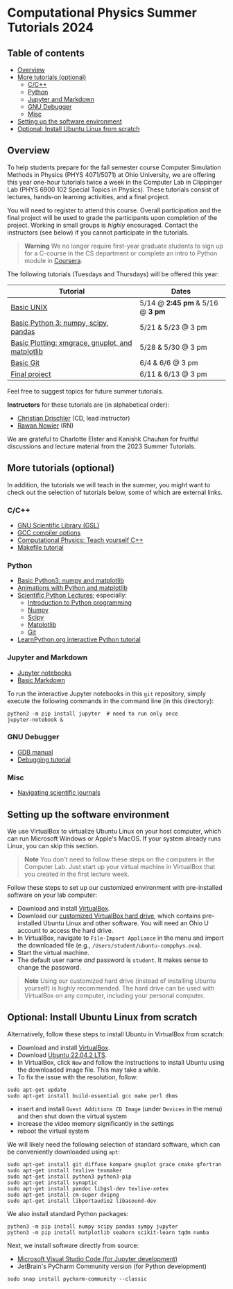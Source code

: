 # Computational Physics Summer Tutorials 2024 <!-- omit from toc -->

## Table of contents <!-- omit from toc -->

- [Overview](#overview)
- [More tutorials (optional)](#more-tutorials-optional)
  - [C/C++](#cc)
  - [Python](#python)
  - [Jupyter and Markdown](#jupyter-and-markdown)
  - [GNU Debugger](#gnu-debugger)
  - [Misc](#misc)
- [Setting up the software environment](#setting-up-the-software-environment)
- [Optional: Install Ubuntu Linux from scratch](#optional-install-ubuntu-linux-from-scratch)


## Overview

To help students prepare for the fall semester course Computer Simulation Methods in Physics (PHYS 4071/5071) at Ohio University, we are offering this year one-hour tutorials twice a week in the Computer Lab in Clippinger Lab (PHYS 6900 102 Special Topics in Physics). These tutorials consist of lectures, hands-on learning activities, and a final project.

You will need to register to attend this course. Overall participation and the final project will be used to grade the participants upon completion of the project. Working in small groups is _highly_ encouraged. Contact the instructors (see below) if you cannot participate in the tutorials. 

> **Warning**
> We no longer require first-year graduate students to sign up for a C-course in the CS department or complete an intro to Python module in [Coursera](https://www.coursera.org/).

The following tutorials (Tuesdays and Thursdays) will be offered this year:

| Tutorial       | Dates | 
| ----------- | ----------- |
| [Basic UNIX](unix_tutorial.ipynb)        | 5/14 @ **2:45 pm** & 5/16 @ **3 pm** | 
| [Basic Python 3: numpy, scipy, pandas](python_tutorial.ipynb)         | 5/21 & 5/23 @ 3 pm | 
| [Basic Plotting: xmgrace, gnuplot, and matplotlib](plotting_tutorial/plotting_tutorial.ipynb)        | 5/28 & 5/30 @ 3 pm | 
| [Basic Git](git-github/README.md)          | 6/4 & 6/6 @ 3 pm | 
| [Final project](final_project/final_project.ipynb)           | 6/11 & 6/13 @ 3 pm | 

Feel free to suggest topics for future summer tutorials.

**Instructors** for these tutorials are (in alphabetical order):
* [Christian Drischler](https://www.ohio.edu/cas/drischler) (CD, lead instructor)
* [Rawan Nowier](https://www.ohio.edu/cas/rn757120) (RN)

We are grateful to Charlotte Elster and Kanishk Chauhan for fruitful discussions and lecture material from the 2023 Summer Tutorials.


## More tutorials (optional)

In addition, the tutorials we will teach in the summer, you might want to check out the selection of tutorials below, some of which are external links.

### C/C++
* [GNU Scientific Library (GSL)](gsl.ipynb)
* [GCC compiler options](gcc_compiler_options.ipynb)
* [Computational Physics: Teach yourself C++](https://computationalscienceuio.github.io/RefreshProgrammingSkills/notebooks/Cpp/LectureNotes.html)
* [Makefile tutorial](https://makefiletutorial.com/#makefile-cookbook)

### Python
* [Basic Python3: numpy and matplotlib](Python3/tutorial.ipynb)
* [Animations with Python and matplotlib](Python3/tutorial_animations.ipynb)
* [Scientific Python Lectures](https://github.com/jrjohansson/scientific-python-lectures); especially:
  -  [Introduction to Python programming](https://github.com/jrjohansson/scientific-python-lectures/blob/master/Lecture-1-Introduction-to-Python-Programming.ipynb)
  -  [Numpy](https://github.com/jrjohansson/scientific-python-lectures/blob/master/Lecture-2-Numpy.ipynb)
  -  [Scipy](https://github.com/jrjohansson/scientific-python-lectures/blob/master/Lecture-3-Scipy.ipynb)
  -  [Matplotlib](https://github.com/jrjohansson/scientific-python-lectures/blob/master/Lecture-4-Matplotlib.ipynb)
  -  [Git](https://github.com/jrjohansson/scientific-python-lectures/blob/master/Lecture-7-Revision-Control-Software.ipynb)
* [LearnPython.org interactive Python tutorial](https://www.learnpython.org/)

### Jupyter and Markdown
* [Jupyter notebooks](https://www.dataquest.io/blog/jupyter-notebook-tutorial/)
* [Basic Markdown](https://github.com/jrjohansson/numerical-python-book-code/blob/master/ch01-Markdown.ipynb)

To run the interactive Jupyter notebooks in this `git` repository, simply execute the following commands in the command line (in this directory):

```shell
python3 -m pip install jupyter  # need to run only once
jupyter-notebook &
```

### GNU Debugger 
* [GDB manual](https://www.asc.ohio-state.edu/physics/ntg/6810/handouts/gdb_debugger.pdf)
* [Debugging tutorial](https://heather.cs.ucdavis.edu/~matloff/debug.html)


### Misc
* [Navigating scientific journals](journals.md)


## Setting up the software environment

We use VirtualBox to virtualize Ubuntu Linux on your host computer, which can run Microsoft Windows or Apple's MacOS. If your system already runs Linux, you can skip this section.

> **Note**
> You don't need to follow these steps on the computers in the Computer Lab. Just start up your virtual machine in VirtualBox that you created in the first lecture week.

Follow these steps to set up our customized environment with pre-installed software on your lab computer:
* Download and install [VirtualBox](https://www.virtualbox.org/).
* Download our [customized VirtualBox hard drive](https://catmailohio-my.sharepoint.com/:u:/g/personal/drischler_ohio_edu/EYlLoSurm6tMq-rGL-Je98IBXPSi9yRtjmuERZPfB9j8Mg?e=bFu9oU), which contains pre-installed Ubuntu Linux and other software. You will need an Ohio U account to access the hard drive. 
* In VirtualBox, navigate to `File-Import Appliance` in the menu and import the downloaded file (e.g., `/Users/student/ubuntu-compphys.ova`).
* Start the virtual machine.
* The default user name _and_ password is `student`. It makes sense to change the password.

> **Note**
> Using our customized hard drive (instead of installing Ubuntu yourself) is highly recommended. The hard drive can be used with VirtualBox on any computer, including your personal computer.

## Optional: Install Ubuntu Linux from scratch

Alternatively, follow these steps to install Ubuntu in VirtualBox from scratch:
* Download and install [VirtualBox](https://www.virtualbox.org/).
* Download [Ubuntu 22.04.2 LTS](https://ubuntu.com/download/desktop).
* In VirtualBox, click `New` and follow the instructions to install Ubuntu using the downloaded image file. This may take a while.
* To fix the issue with the resolution, follow:
```shell
sudo apt-get update
sudo apt-get install build-essential gcc make perl dkms
```
* insert and install `Guest Additions CD Image` (under `Devices` in the menu) and then shut down the virtual system
* increase the video memory significantly in the settings
* reboot the virtual system

We will likely need the following selection of standard software, which can be conveniently downloaded using `apt`:
```shell
sudo apt-get install git diffuse kompare gnuplot grace cmake gfortran
sudo apt-get install texlive texmaker 
sudo apt-get install python3 python3-pip
sudo apt-get install synaptic
sudo apt-get install pandoc libgsl-dev texlive-xetex
sudo apt-get install cm-super dvipng
sudo apt-get install libportaudio2 libasound-dev
```

We also install standard Python packages:
```shell
python3 -m pip install numpy scipy pandas sympy jupyter
python3 -m pip install matplotlib seaborn scikit-learn tqdm numba
```

Next, we install software directly from source:
* [Microsoft Visual Studio Code (for Jupyter development)](https://code.visualstudio.com/docs/setup/linux#_debian-and-ubuntu-based-distributions)
* JetBrain's PyCharm Community version (for Python development)
```shell
sudo snap install pycharm-community --classic
```
